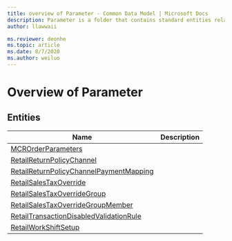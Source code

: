 ```yaml
---
title: overview of Parameter - Common Data Model | Microsoft Docs
description: Parameter is a folder that contains standard entities related to the Common Data Model.
author: llawwaii

ms.reviewer: deonhe
ms.topic: article
ms.date: 8/7/2020
ms.author: weiluo
---
```


# Overview of Parameter


## Entities

|Name|Description|
|---|---|
|[MCROrderParameters](MCROrderParameters.md)||
|[RetailReturnPolicyChannel](RetailReturnPolicyChannel.md)||
|[RetailReturnPolicyChannelPaymentMapping](RetailReturnPolicyChannelPaymentMapping.md)||
|[RetailSalesTaxOverride](RetailSalesTaxOverride.md)||
|[RetailSalesTaxOverrideGroup](RetailSalesTaxOverrideGroup.md)||
|[RetailSalesTaxOverrideGroupMember](RetailSalesTaxOverrideGroupMember.md)||
|[RetailTransactionDisabledValidationRule](RetailTransactionDisabledValidationRule.md)||
|[RetailWorkShiftSetup](RetailWorkShiftSetup.md)||
